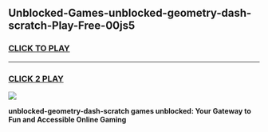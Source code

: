 
## Unblocked-Games-unblocked-geometry-dash-scratch-Play-Free-00js5
<h3>
<a href="https://premium76.site?title=unblocked-geometry-dash-scratch&ref=18A1">CLICK TO PLAY</a></h3>
<hr>

<h3>
<a href="https://premium76.site?title=unblocked-geometry-dash-scratch&ref=18A1">CLICK 2 PLAY</a>
  
</h3>

<a href="https://premium76.site?title=unblocked-geometry-dash-scratch&ref=18A1"><img src="https://clearcache.store/games.png"></a>


**unblocked-geometry-dash-scratch games unblocked: Your Gateway to Fun and Accessible Online Gaming**
